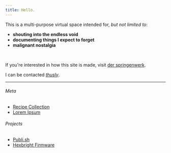 ```yaml
---
title: Hello.
---
```


This is a multi-purpose virtual space intended for, *but not limited to*:

- **shouting into the endless void**
- **documenting things I expect to forget**
- **malignant nostalgia**

<br />

If you're interested in how this site is made, visit [der springenwerk](/meta/der-springenwerk.html).

I can be contacted *[thusly](mailto:jeremy@0x4A.org?subject=Hi!)*.

---

###### Meta
- [Recipe Collection](/meta/recipes.html)
- [Lorem Ipsum](/meta/lorem-ipsum.html)

###### Projects
- [Publi.sh](https://www.github.com/subcurmudgeon/publi.sh)
- [Hexbright Firmware](https://www.github.com/subcurmudgeon/hexbright-firmware)